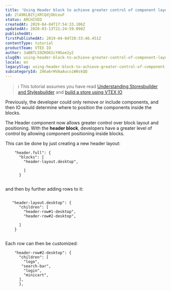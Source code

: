 ```yaml
---
title: 'Using Header block to achieve greater control of component layout and positioning'
id: 2lA9KLBZtjXRlQdjOUcouF
status: ARCHIVED
createdAt: 2019-04-04T17:54:33.106Z
updatedAt: 2020-03-13T21:24:59.098Z
publishedAt: 
firstPublishedAt: 2019-04-04T20:33:46.451Z
contentType: tutorial
productTeam: VTEX IO
author: 3aBBTLS9ZKO6IcY0Goe2y2
slugEN: using-header-block-to-achieve-greater-control-of-component-layout-and-positioning
locale: en
legacySlug: using-header-block-to-achieve-greater-control-of-component-layout-and
subcategoryId: Z46a6rHVAaAucoiW0skQQ
---
```


>ℹ️ This tutorial assumes you have read [Understanding Storesbuilder and Stylesbuilder](https://help.vtex.com/tutorial/understanding-storebuilder-and-stylesbuilder--16r1nkCNqZI29V00JgmAlE) and [build a store using VTEX IO](https://help.vtex.com/tracks/build-a-store-using-vtex-io--5qJr8BIQXAKec9CpBWrTNv)

Previously, the developer could only remove or include components, and then IO would determine where to position the components inside the blocks.

The Header component now allows greater control over block layout and positioning. With the __header block__, developers have a greater level of control by allowing component positioning inside blocks.

This can be done by just creating a new header layout:

```
    "header.full": {
      "blocks": [
        "header-layout.desktop",
        
        ]
      } 
        
```        

and then by further adding rows to it:

```

   "header-layout.desktop": {
      "children": [
        "header-row#1-desktop",
        "header-row#2-desktop",

      ]
    }
    
```    

Each row can then be customized:

```
    "header-row#2-desktop": {
      "children": [
        "logo", 
	   "search-bar",
        "login",
        "minicart",
      ],
      },
      
```

